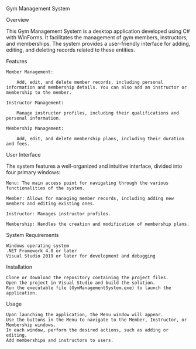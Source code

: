 Gym Management System

Overview

This Gym Management System is a desktop application developed using C# with WinForms. It facilitates the management of gym members, instructors, and memberships. The system provides a user-friendly interface for adding, editing, and deleting records related to these entities.

Features

    Member Management:

        Add, edit, and delete member records, including personal information and membership details. You can also add an instructor or membership to the member.

    Instructor Management:

        Manage instructor profiles, including their qualifications and personal information.

    Membership Management:

        Add, edit, and delete membership plans, including their duration and fees.

User Interface

The system features a well-organized and intuitive interface, divided into four primary windows:

    Menu: The main access point for navigating through the various functionalities of the system.

    Member: Allows for managing member records, including adding new members and editing existing ones.

    Instructor: Manages instructor profiles.

    Membership: Handles the creation and modification of membership plans.

System Requirements

    Windows operating system
    .NET Framework 4.8 or later
    Visual Studio 2019 or later for development and debugging

Installation

    Clone or download the repository containing the project files.
    Open the project in Visual Studio and build the solution.
    Run the executable file (GymManagementSystem.exe) to launch the application.

Usage

    Upon launching the application, the Menu window will appear.
    Use the buttons in the Menu to navigate to the Member, Instructor, or Membership windows.
    In each window, perform the desired actions, such as adding or editing.
    Add memberships and instructors to users.
